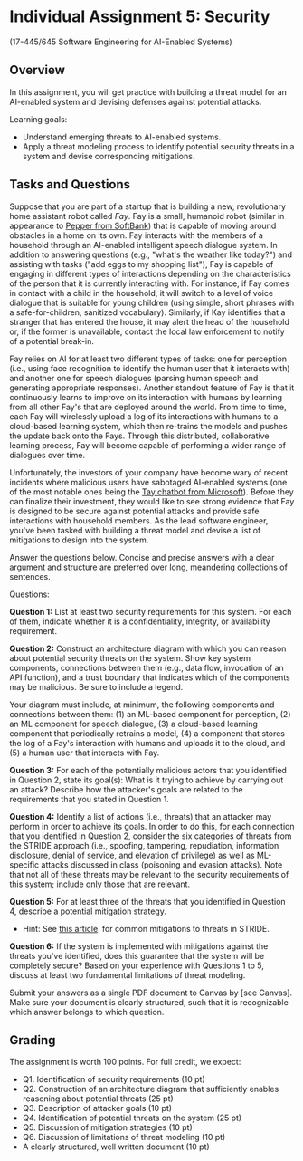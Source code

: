# Individual Assignment 5: Security

(17-445/645 Software Engineering for AI-Enabled Systems)

## Overview

In this assignment, you will get practice with building a threat model for an AI-enabled system and devising defenses against potential attacks.

Learning goals:
* Understand emerging threats to AI-enabled systems.
* Apply a threat modeling process to identify potential security threats in a system and devise corresponding mitigations. 

## Tasks and Questions

Suppose that you are part of a startup that is building a new, revolutionary home assistant robot called _Fay_. Fay is a small, humanoid robot (similar in appearance to [Pepper from SoftBank](https://en.wikipedia.org/wiki/Pepper_(robot))) that is capable of moving around obstacles in a home on its own. Fay interacts with the members of a household through an AI-enabled intelligent speech dialogue system. In addition to answering questions (e.g., "what's the weather like today?") and assisting with tasks ("add eggs to my shopping list"), Fay is capable of engaging in different types of interactions depending on the characteristics of the person that it is currently interacting with. For instance, if Fay comes in contact with a child in the household, it will switch to a level of voice dialogue that is suitable for young children (using simple, short phrases with a safe-for-children, sanitized vocabulary). Similarly, if Kay identifies that a stranger that has entered the house, it may alert the head of the household or, if the former is unavailable, contact the local law enforcement to notify of a potential break-in.

Fay relies on AI for at least two different types of tasks: one for perception (i.e., using face recognition to identify the human user that it interacts with) and another one for speech dialogues (parsing human speech and generating appropriate responses). Another standout feature of Fay is that it continuously learns to improve on its interaction with humans by learning from all other Fay's that are deployed around the world. From time to time, each Fay will wirelessly upload a log of its interactions with humans to a cloud-based learning system, which then re-trains the models and pushes the update back onto the Fays. Through this distributed, collaborative learning process, Fay will become capable of performing a wider range of dialogues over time.

Unfortunately, the investors of your company have become wary of recent incidents where malicious users have sabotaged AI-enabled systems (one of the most notable ones being the [Tay chatbot from Microsoft](https://en.wikipedia.org/wiki/Tay_(bot))). Before they can finalize their investment, they would like to see strong evidence that Fay is designed to be secure against potential attacks and provide safe interactions with household members. As the lead software engineer, you've been tasked with building a threat model and devise a list of mitigations to design into the system.

Answer the questions below. Concise and precise answers with a clear argument and structure are preferred over long, meandering collections of sentences.

Questions:

**Question 1:** List at least two security requirements for this system. For each of them, indicate whether it is a confidentiality, integrity, or availability requirement.

**Question 2:** Construct an architecture diagram with which you can reason about potential security threats on the system. Show key system components, connections between them (e.g., data flow, invocation of an API function), and a trust boundary that indicates which of the components may be malicious. Be sure to include a legend.

Your diagram must include, at minimum, the following components and connections between them: (1) an ML-based component for perception, (2) an ML component for speech dialogue, (3) a cloud-based learning component that periodically retrains a model, (4) a component that stores the log of a Fay's interaction with humans and uploads it to the cloud, and (5) a human user that interacts with Fay.

**Question 3:** For each of the potentially malicious actors that you identified in Question 2, state its goal(s): What is it trying to achieve by carrying out an attack? Describe how the attacker's goals are related to the requirements that you stated in Question 1. 

**Question 4:** Identify a list of actions (i.e., threats) that an attacker may perform in order to achieve its goals. In order to do this, for each connection that you identified in Question 2, consider the six categories of threats from the STRIDE approach (i.e., spoofing, tampering, repudiation, information disclosure, denial of service, and elevation of privilege) as well as ML-specific attacks discussed in class (poisoning and evasion attacks). Note that not all of these threats may be relevant to the security requirements of this system; include only those that are relevant.

**Question 5:** For at least three of the threats that you identified in Question 4, describe a potential mitigation strategy.

* Hint: See [this article](https://blogs.msdn.microsoft.com/larryosterman/2007/09/05/threat-modeling-again-stride-mitigations/). 
 for common mitigations to threats in STRIDE.

**Question 6:** If the system is implemented with mitigations against the threats you've identified, does this guarantee that the system will be completely secure? Based on your experience with Questions 1 to 5, discuss at least two fundamental limitations of threat modeling.

Submit your answers as a single PDF document to Canvas by [see Canvas]. Make sure your document is clearly structured, such that it is recognizable which answer belongs to which question.

## Grading

The assignment is worth 100 points. For full credit, we expect:
* Q1. Identification of security requirements (10 pt)
* Q2. Construction of an architecture diagram that sufficiently enables reasoning about potential threats (25 pt)
* Q3. Description of attacker goals (10 pt)
* Q4. Identification of potential threats on the system (25 pt)
* Q5. Discussion of mitigation strategies (10 pt)
* Q6. Discussion of limitations of threat modeling (10 pt)
* A clearly structured, well written document (10 pt)
